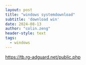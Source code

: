 ```yaml
---
layout: post
title: "windows systemdownload"
subtitle: 'download win'
date: 2024-08-13
author: "colin.zeng"
header-style: text
tags:
  - windows
---
```

https://tb.rg-adguard.net/public.php
